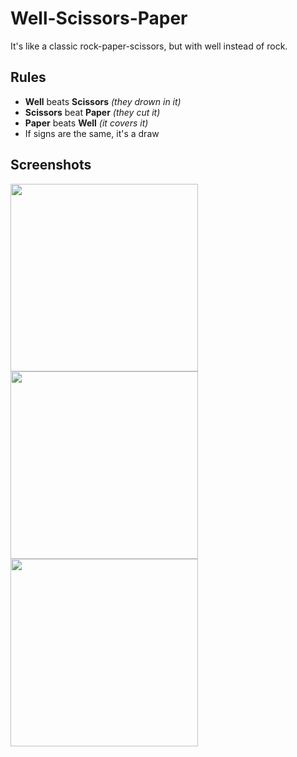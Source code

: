 # Well-Scissors-Paper

It's like a classic rock-paper-scissors, but with well instead of rock.

## Rules

- **Well** beats **Scissors** *(they drown in it)*
- **Scissors** beat **Paper** *(they cut it)*
- **Paper** beats **Well** *(it covers it)*
- If signs are the same, it's a draw

## Screenshots

<img src="https://github.com/user-attachments/assets/f74b6ad4-feae-490b-874e-034d71aacfaf" width="300"><br>
<img src="https://github.com/user-attachments/assets/643e519a-4992-4345-9ce8-9c36ea1fa6ab" width="300"><br>
<img src="https://github.com/user-attachments/assets/a3ff4790-90a0-450c-8964-b8cb8d214464" width="300">
